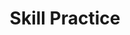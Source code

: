 ---
title: Skill Practice

source:
- title: Common Core Basics
  subject: Social Studies
  chapter: 4
  toc_type: Lesson Review
  toc_number: 4.1
  pages: 152 - 157

questions:
  - number: 1
    text: Which conclusion could be made about an oligarchy?
    choice:
      - option: A
        text: Most people are happy because the government provides for them.
      - option: B
        text: Oligarchies have existed for a long time, so they must be a good form of government.
      - option: C
        text: Control of the government by the upper class means the beliefs of that class have great influence on the laws.
      - option: D
        text: Even though only a few people control government, the views of most of the people are represented.
    answer:
      - option: 
        text: 
  - number: 2
    text: Which is a function of all governments?
    choice:
      - option: A
        text: making laws
      - option: B
        text: forming political parties
      - option: C
        text: avoiding revolution
      - option: D
        text: controlling the economy
    answer:
      - option: 
        text: 
  - number: 3
    text: Which statement best explains the difference between a dictatorship and a totalitarian dictatorship?
    choice:
      - option: A
        text: In a dictatorship, a small group controls the government. In a totalitarian dictatorship, only one person controls the government.
      - option: B
        text: In a dictatorship. one person controls the government. In a totalitarian dictatorship, one person controls everything except political, social, and economic matters.
      - option: C
        text: In a dictatorship, the majority rules. In a totalitarian dictatorship, every person has in put in government matters.
      - option: D
        text: In a dictatorship, one person controls the government. In a totalitarian dictatorship, one person controls not only the government but also all political, social, and economic matters.
    answer:
      - option: 
        text: 
        
layout: cc_review
---